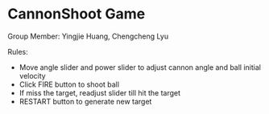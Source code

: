 # CannonShoot Game
Group Member: Yingjie Huang, Chengcheng Lyu

Rules:
- Move angle slider and power slider to adjust cannon angle and ball initial velocity
- Click FIRE button to shoot ball
- If miss the target, readjust slider till hit the target
- RESTART button to generate new target

